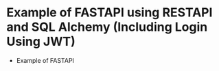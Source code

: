 # Example of FASTAPI using RESTAPI and SQL Alchemy (Including Login Using JWT)
- Example of FASTAPI 
